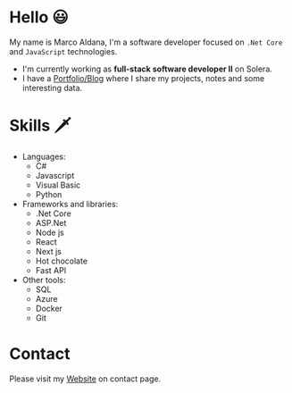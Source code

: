 <!--
**Marco-Aldana/marco-aldana** is a ✨ _special_ ✨ repository because its `README.md` (this file) appears on your GitHub profile.

Here are some ideas to get you started:

- 🔭 I’m currently working on ...
- 🌱 I’m currently learning ...
- 👯 I’m looking to collaborate on ...
- 🤔 I’m looking for help with ...
- 💬 Ask me about ...
- 📫 How to reach me: ...
- 😄 Pronouns: ...
- ⚡ Fun fact: ...
-->

# Hello 😃

My name is Marco Aldana,
I'm a software developer focused on `.Net Core` and `JavaScript` technologies.
* I'm currently working as **full-stack software developer II** on Solera.
* I have a [Portfolio/Blog](https://marco-aldana.vercel.app) where I share my projects, notes and some interesting data.

# Skills 🗡️
* Languages:
  * C#
  * Javascript
  * Visual Basic
  * Python
* Frameworks and libraries:
  * .Net Core
  * ASP.Net
  * Node js
  * React
  * Next js
  * Hot chocolate
  * Fast API
* Other tools:
  * SQL
  * Azure
  * Docker
  * Git
 
 # Contact
 Please visit my [Website](https://marco-aldana.vercel.app/contact) on contact page.




